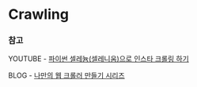 # Crawling
### 참고
YOUTUBE - [파이썬 셀레늄(셀레니움)으로 인스타 크롤링 하기](https://www.youtube.com/watch?v=B6Lkpo0sLSc)

BLOG - [나만의 웹 크롤러 만들기 시리즈](https://beomi.github.io/gb-crawling/)
